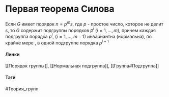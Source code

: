 # Первая теорема Силова
Если $G$ имеет порядок $n=p^{m}s$, где $p$ - простое число, которое не делит $s$, то $G$ содержит подгруппы порядков $p^{i}$ $(i=1,\dots,m)$, причем каждая подгруппа порядка $p^{i}$, $(i=1,\dots,m-1)$ инвариантна (нормальна), по крайне мере , в одной подгруппе порядка $p^{i+1}$

#### Линки
[[Порядок группы]],
[[Нормальная подгруппа]],
[[Группа#Подгруппа]]
#### Тэги 
 #Теория_групп 